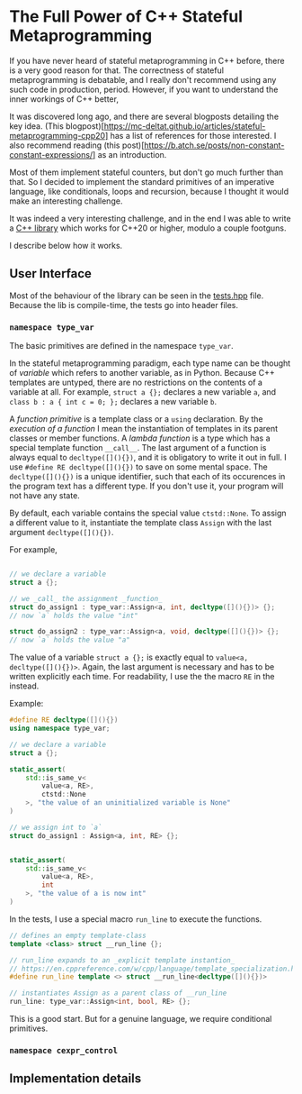 # The Full Power of C++ Stateful Metaprogramming

If you have never heard of stateful metaprogramming in C++ before, there is a very good reason for that. The correctness of stateful metaprogramming is debatable, and I really don't recommend using any such code in production, period. However, if you want to understand the inner workings of C++ better, 

It was discovered long ago, and there are several blogposts detailing the key idea. (This blogpost)[https://mc-deltat.github.io/articles/stateful-metaprogramming-cpp20] has a list of references for those interested. I also recommend reading (this post)[https://b.atch.se/posts/non-constant-constant-expressions/] as an introduction.

Most of them implement stateful counters, but don't go much further than that. So I decided to implement the standard primitives of an imperative language, like conditionals, loops and recursion, because I thought it would make an interesting challenge.

It was indeed a very interesting challenge, and in the end I was able to write a [C++ library](github.com/placeholder/TODO) which works for C++20 or higher, modulo a couple footguns.

I describe below how it works.

## User Interface

Most of the behaviour of the library can be seen in the [tests.hpp](todo) file. Because the lib is compile-time, the tests go into header files.

### ```namespace type_var```

The basic primitives are defined in the namespace `type_var`.

In the stateful metaprogramming paradigm, each type name can be thought of  _variable_ which refers to another variable, as in Python. Because C++ templates are untyped, there are no restrictions on the contents of a variable at all.
For example, `struct a {};` declares a new variable `a`, and `class b : a { int c = 0; };` declares a new variable `b`. 

A _function primitive_ is a template class or a `using` declaration. By the _execution of a function_ I mean the instantiation of templates in its parent classes or member functions.
A _lambda function_ is a type which has a special template function `__call__`.
The last argument of a function is always equal to `decltype([](){})`, and it is obligatory to write it out in full. I use `#define RE decltype([](){})` to save on some mental space.
The `decltype([](){})` is a unique identifier, such that each of its occurences in the program text has a different type. If you don't use it, your program will not have any state.

By default, each variable contains the special value `ctstd::None`.
To assign a different value to it, instantiate  the template class `Assign` with the last argument `decltype([](){})`.

For example, 
```c++

// we declare a variable
struct a {};

// we _call_ the assignment _function_
struct do_assign1 : type_var::Assign<a, int, decltype([](){})> {};
// now `a` holds the value "int"

struct do_assign2 : type_var::Assign<a, void, decltype([](){})> {};
// now `a` holds the value "a"
```

The value of a variable `struct a {};` is exactly equal to `value<a, decltype([](){})>`. Again, the last argument is necessary and has to be written explicitly each time. For readability, I use the the macro `RE` in the instead.

Example:
```c++
#define RE decltype([](){})
using namespace type_var;

// we declare a variable
struct a {};

static_assert(
    std::is_same_v<
        value<a, RE>,
        ctstd::None
    >, "the value of an uninitialized variable is None"
)

// we assign int to `a`
struct do_assign1 : Assign<a, int, RE> {};


static_assert(
    std::is_same_v<
        value<a, RE>,
        int
    >, "the value of a is now int"
)
```


In the tests, I use a special macro `run_line` to execute the functions.
```c++
// defines an empty template-class
template <class> struct __run_line {};

// run_line expands to an _explicit template instantion_
// https://en.cppreference.com/w/cpp/language/template_specialization.html
#define run_line template <> struct __run_line<decltype([](){})>

// instantiates Assign as a parent class of __run_line
run_line: type_var::Assign<int, bool, RE> {};
```

This is a good start. But for a genuine language, we require conditional primitives.

### ```namespace cexpr_control```


## Implementation details